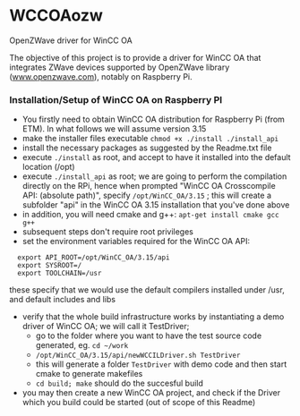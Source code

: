 # WCCOAozw
OpenZWave driver for WinCC OA

The objective of this project is to provide a driver for WinCC OA that integrates ZWave devices supported by OpenZWave library (www.openzwave.com), notably on Raspberry Pi.

### Installation/Setup of WinCC OA on Raspberry PI

* You firstly need to obtain WinCC OA distribution for Raspberry Pi (from ETM). In what follows we will assume version 3.15
* make the installer files executable `chmod +x ./install ./install_api`
* install the necessary packages as suggested by the Readme.txt file
* execute `./install` as root, and accept to have it installed into the default location (/opt)
* execute `./install_api` as root; we are going to perform the compilation directly on the RPi, hence when prompted "WinCC OA Crosscompile API: (absolute path)", specify `/opt/WinCC_OA/3.15` ; this will create a subfolder "api" in the WinCC OA 3.15 installation that you've done above
* in addition, you will need cmake and g++: `apt-get install cmake gcc g++`
* subsequent steps don't require root privileges
* set the environment variables required for the WinCC OA API: 
 ```shell
   export API_ROOT=/opt/WinCC_OA/3.15/api
   export SYSROOT=/
   export TOOLCHAIN=/usr
 ```
   these specify that we would use the default compilers installed under /usr, and default includes and libs
 * verify that the whole build infrastructure works by instantiating a demo driver of WinCC OA; we will call it TestDriver;
   * go to the folder where you want to have the test source code generated, eg. `cd ~/work`
   * `/opt/WinCC_OA/3.15/api/newWCCILDriver.sh TestDriver`
   * this will generate a folder `TestDriver` with demo code and then start cmake to generate makefiles
   * `cd build; make` should do the succesful build
 * you may then create a new WinCC OA project, and check if the Driver which you build could be started (out of scope of this Readme) 
